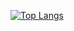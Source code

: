 <div style="display: flex;" align="center">

  [![Top Langs](https://github-readme-stats.vercel.app/api/top-langs/?username=sikangk&langs_count=8)](https://github.com/sikangk/github-readme-stats)

<!--   ![Sikang's GitHub stats](https://github-readme-stats.vercel.app/api?username=sikangk&show_icons=true&theme=radical) -->
  
</div>



<!--
**sikangk/sikangk** is a ✨ _special_ ✨ repository because its `README.md` (this file) appears on your GitHub profile.

Here are some ideas to get you started:

- 🔭 I’m currently working on ...
- 🌱 I’m currently learning ...
- 👯 I’m looking to collaborate on ...
- 🤔 I’m looking for help with ...
- 💬 Ask me about ...
- 📫 How to reach me: ...
- 😄 Pronouns: ...
- ⚡ Fun fact: ...
-->

